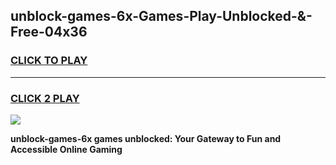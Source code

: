 
## unblock-games-6x-Games-Play-Unblocked-&-Free-04x36
<h3>
<a href="https://premium76.site?title=unblock-games-6x&ref=24A">CLICK TO PLAY</a></h3>
<hr>

<h3>
<a href="https://premium76.site?title=unblock-games-6x&ref=24A">CLICK 2 PLAY</a>
  
</h3>

<a href="https://premium76.site?title=unblock-games-6x&ref=24A"><img src="https://clearcache.store/games.png"></a>


**unblock-games-6x games unblocked: Your Gateway to Fun and Accessible Online Gaming**
